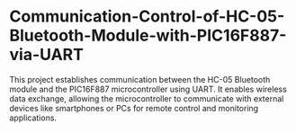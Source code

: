 # Communication-Control-of-HC-05-Bluetooth-Module-with-PIC16F887-via-UART
This project establishes communication between the HC-05 Bluetooth module and the PIC16F887 microcontroller using UART. It enables wireless data exchange, allowing the microcontroller to communicate with external devices like smartphones or PCs for remote control and monitoring applications.
